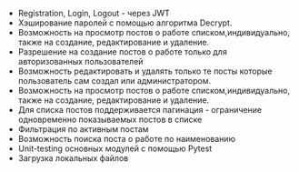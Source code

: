 
- Registration, Login, Logout - через JWT
- Хэширование паролей с помощью алгоритма Decrypt.
- Возможность на просмотр постов о работе списком,индивидуально, также на создание, 
редактирование и удаление.
- Разрешение на создание постов о работе только для авторизованных пользователей
- Возможность редактировать и удалять только те посты которые пользователь сам создал 
или администратором.
- Возможность на просмотр постов о работе списком,индивидуально, также на создание, 
редактирование и удаление.
- Для списка постов поддерживается пагинация - ограничение одновременно показываемых 
постов в списке
- Фильтрация по активным постам
- Возможность поиска поста о работе по наименованию
- Unit-testing основных модулей с помощью Pytest
- Загрузка локальных файлов
